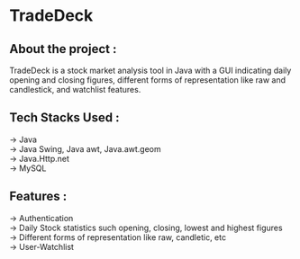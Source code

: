 
# TradeDeck

## About the project :
   TradeDeck is a stock market analysis tool in Java with a GUI indicating daily opening and closing figures, different forms of representation like raw and candlestick, and watchlist features.
## Tech Stacks Used :
-> Java \
-> Java Swing, Java awt, Java.awt.geom \
-> Java.Http.net\
-> MySQL

## Features :

->  Authentication\
->  Daily Stock statistics such opening, closing, lowest and highest figures\
->  Different forms of representation like raw, candletic, etc\
->  User-Watchlist
